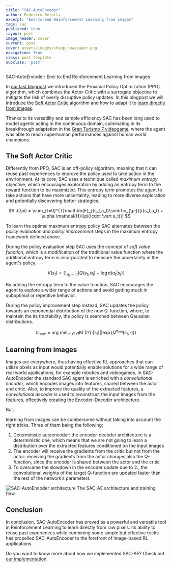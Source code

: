 ```yaml
---
title: "SAC-AutoEncoder"
author: Federico Belotti
excerpt: "End-to-End Reinforcement Learning from images"
tags: sac
published: true
layout: post
image_header: cover
current: post
cover: assets/images/sheep_newspaper.png
navigation: True
class: post-template
subclass: 'post'
---
```


SAC-AutoEncoder: End-to-End Reinforcement Learning from images

In [our last blogpost](https://eclecticsheep.ai/2023/05/18/ppo_intro.html) we introduced the Proximal Policy Optimization (PPO) algorithm, which combines the Actor-Critic with a surrogate objective to mitigate the risk of overly disruptive policy updates.
In this blogpost we will introduce the [Soft Actor Critic](https://arxiv.org/abs/1801.01290) algorithm and how to adapt it to [learn directly from images](https://arxiv.org/abs/1910.01741).

Thanks to its versatility and sample efficiency SAC has been long used to model agents acting in the continuous domain, culminating in its breakthrough adaptation in the [Gran Turismo 7 videogame](https://www.gran-turismo.com/us/gran-turismo-sophy/), where the agent was able to reach superhuman performances against human world champions.

## The Soft Actor Critic
Differently from PPO, SAC is an off-policy algorithm, meaning that it can reuse past experiences to improve the policy used to take action in the envrionment. At its core, SAC uses a technique called *maximum entropy* objective, which encourages exploration by adding an entropy term to the reward function to be maximized. This entropy term promotes the agent to take actions that have more uncertainty, leading to more diverse exploration and potentially discovering better strategies.

$$
	J(\pi) = \sum_{t=0}^{T}\mathbb{E}_{(s_t,a_t)\sim\rho_{\pi}}[r(s_t,a_t) + \alpha \mathcal{H}(\pi(\cdot \vert s_t))]
$$

To learn the optimal maximum entropy policy SAC alternates between the *policy evaluation* and *policy improvement* steps in the maximum entropy framework defined above. 

During the policy evaluation step SAC uses the concept of *soft value function*, which is a modification of the traditional value function where the additional entropy term is incorporated to measure the uncertainty in the agent's policy.

$$
	V(s_t) = \mathbb{E}_{a_t\sim\pi}[Q(s_t, a_t) - \log\pi(a_t \vert s_t)]
$$

By adding the entropy term to the value function, SAC encourages the agent to explore a wider range of actions and avoid getting stuck in suboptimal or repetitive behavior.

During the policy improvement step instead, SAC updates the policy towards an exponential distribution of the new Q-function, where, to maintain the its tractability, the policy is searched between Gaussian distributions.

$$
	\pi_{\text{new}}=\text{arg min}_{\pi'\in \Pi} \text{KL}\left(\pi'(\cdot \vert s_t) \vert \vert \exp{(Q^{\pi_{\text{old}}}(s_t, \cdot))}\right)
$$

## Learning from images
Images are everywhere, thus having effective RL approaches that can utilize pixels as input would potentially enable solutions for a wide range of real world applications, for example robotics and videogames. In SAC-AutoEncoder the standard SAC agent is enriched with a *convolutional encoder*, which encodes images into features, shared between the actor and critic. Also, to improve the quality of the extracted features, a *convolutional decoder* is used to reconstruct the input images from the features, effectively creating the Encoder-Decoder architecture. 

But...

learning from images can be cumbersome without taking into account the right tricks. Three of them being the following:

1. Deterministic autoencoder: the encoder-decoder architecture is a deterministic one, which means that we are not going to learn a distribution over the extracted features conditioned on the input images
2. The encoder will receive the gradients from the critic but not from the actor: receiving the gradients from the actor changes also the Q-function, since the encoder is shared between the actor and the critic
3. To overcame the slowdown in the encoder update due to 2., the convolutional weights of the target Q-function are updated faster than the rest of the network’s parameters

<img src="{{site.baseurl}}/assets/images/sac_ae.png" alt="SAC-AutoEncoder architecture">
<image_caption style="margin-bottom:20px">The SAC-AE architecture and training flow.
</image_caption>

## Conclusion

In conclusion, SAC-AutoEncoder has proved as a powerful and versatile tool in Reinforcement Learning to learn directly from raw pixels. Its ability to reuse past experiences while combining some simple but effective tricks has propelled SAC-AutoEncoder to the forefront of image-based RL applications.

Do you want to know more about how we implemented SAC-AE? Check out [our implementation](https://github.com/Eclectic-Sheep/sheeprl/blob/main/sheeprl/algos/sac_pixel/sac_pixel_continuous.py).
